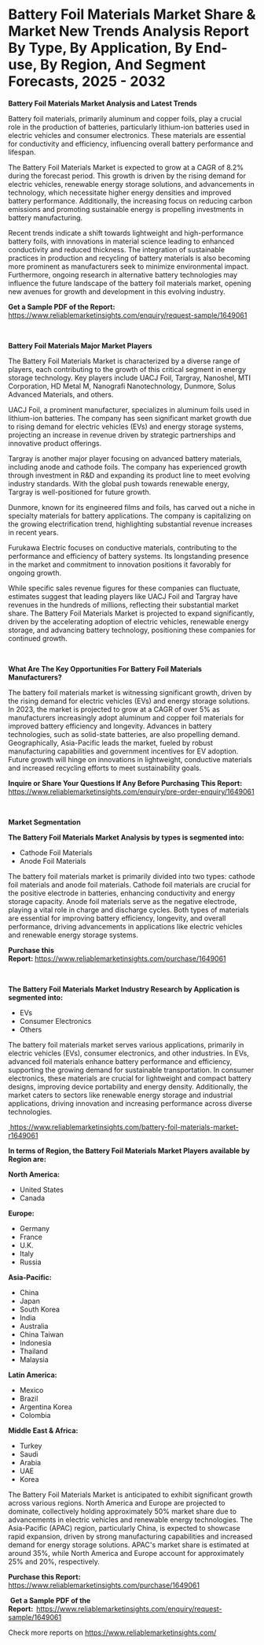 <p><h1>Battery Foil Materials Market Share & Market New Trends Analysis Report By Type, By Application, By End-use, By Region, And Segment Forecasts, 2025 - 2032</h1></p><p><strong>Battery Foil Materials Market Analysis and Latest Trends</strong></p>
<p><p>Battery foil materials, primarily aluminum and copper foils, play a crucial role in the production of batteries, particularly lithium-ion batteries used in electric vehicles and consumer electronics. These materials are essential for conductivity and efficiency, influencing overall battery performance and lifespan.</p><p>The Battery Foil Materials Market is expected to grow at a CAGR of 8.2% during the forecast period. This growth is driven by the rising demand for electric vehicles, renewable energy storage solutions, and advancements in technology, which necessitate higher energy densities and improved battery performance. Additionally, the increasing focus on reducing carbon emissions and promoting sustainable energy is propelling investments in battery manufacturing.</p><p>Recent trends indicate a shift towards lightweight and high-performance battery foils, with innovations in material science leading to enhanced conductivity and reduced thickness. The integration of sustainable practices in production and recycling of battery materials is also becoming more prominent as manufacturers seek to minimize environmental impact. Furthermore, ongoing research in alternative battery technologies may influence the future landscape of the battery foil materials market, opening new avenues for growth and development in this evolving industry.</p></p>
<p><strong>Get a Sample PDF of the Report:&nbsp;</strong> <a href="https://www.reliablemarketinsights.com/enquiry/request-sample/1649061?utm_campaign=3559&utm_medium=2&utm_source=Github&utm_content=ia&utm_term=26032025&utm_id=battery-foil-materials">https://www.reliablemarketinsights.com/enquiry/request-sample/1649061</a></p>
<p>&nbsp;</p>
<p><strong>Battery Foil Materials Major Market Players</strong></p>
<p><p>The Battery Foil Materials Market is characterized by a diverse range of players, each contributing to the growth of this critical segment in energy storage technology. Key players include UACJ Foil, Targray, Nanoshel, MTI Corporation, HD Metal M, Nanografi Nanotechnology, Dunmore, Solus Advanced Materials, and others.</p><p>UACJ Foil, a prominent manufacturer, specializes in aluminum foils used in lithium-ion batteries. The company has seen significant market growth due to rising demand for electric vehicles (EVs) and energy storage systems, projecting an increase in revenue driven by strategic partnerships and innovative product offerings.</p><p>Targray is another major player focusing on advanced battery materials, including anode and cathode foils. The company has experienced growth through investment in R&D and expanding its product line to meet evolving industry standards. With the global push towards renewable energy, Targray is well-positioned for future growth.</p><p>Dunmore, known for its engineered films and foils, has carved out a niche in specialty materials for battery applications. The company is capitalizing on the growing electrification trend, highlighting substantial revenue increases in recent years.</p><p>Furukawa Electric focuses on conductive materials, contributing to the performance and efficiency of battery systems. Its longstanding presence in the market and commitment to innovation positions it favorably for ongoing growth.</p><p>While specific sales revenue figures for these companies can fluctuate, estimates suggest that leading players like UACJ Foil and Targray have revenues in the hundreds of millions, reflecting their substantial market share. The Battery Foil Materials Market is projected to expand significantly, driven by the accelerating adoption of electric vehicles, renewable energy storage, and advancing battery technology, positioning these companies for continued growth.</p></p>
<p>&nbsp;</p>
<p><strong>What Are The Key Opportunities For Battery Foil Materials Manufacturers?</strong></p>
<p><p>The battery foil materials market is witnessing significant growth, driven by the rising demand for electric vehicles (EVs) and energy storage solutions. In 2023, the market is projected to grow at a CAGR of over 5% as manufacturers increasingly adopt aluminum and copper foil materials for improved battery efficiency and longevity. Advances in battery technologies, such as solid-state batteries, are also propelling demand. Geographically, Asia-Pacific leads the market, fueled by robust manufacturing capabilities and government incentives for EV adoption. Future growth will hinge on innovations in lightweight, conductive materials and increased recycling efforts to meet sustainability goals.</p></p>
<p><strong>Inquire or Share Your Questions If Any Before Purchasing This Report:</strong> <a href="https://www.reliablemarketinsights.com/enquiry/pre-order-enquiry/1649061?utm_campaign=3559&utm_medium=2&utm_source=Github&utm_content=ia&utm_term=26032025&utm_id=battery-foil-materials">https://www.reliablemarketinsights.com/enquiry/pre-order-enquiry/1649061</a></p>
<p>&nbsp;</p>
<p><strong>Market Segmentation</strong></p>
<p><strong>The Battery Foil Materials Market Analysis by types is segmented into:</strong></p>
<p><ul><li>Cathode Foil Materials</li><li>Anode Foil Materials</li></ul></p>
<p><p>The battery foil materials market is primarily divided into two types: cathode foil materials and anode foil materials. Cathode foil materials are crucial for the positive electrode in batteries, enhancing conductivity and energy storage capacity. Anode foil materials serve as the negative electrode, playing a vital role in charge and discharge cycles. Both types of materials are essential for improving battery efficiency, longevity, and overall performance, driving advancements in applications like electric vehicles and renewable energy storage systems.</p></p>
<p><strong>Purchase this Report:&nbsp;</strong><a href="https://www.reliablemarketinsights.com/purchase/1649061?utm_campaign=3559&utm_medium=2&utm_source=Github&utm_content=ia&utm_term=26032025&utm_id=battery-foil-materials">https://www.reliablemarketinsights.com/purchase/1649061</a></p>
<p>&nbsp;</p>
<p><strong>The Battery Foil Materials Market Industry Research by Application is segmented into:</strong></p>
<p><ul><li>EVs</li><li>Consumer Electronics</li><li>Others</li></ul></p>
<p><p>The battery foil materials market serves various applications, primarily in electric vehicles (EVs), consumer electronics, and other industries. In EVs, advanced foil materials enhance battery performance and efficiency, supporting the growing demand for sustainable transportation. In consumer electronics, these materials are crucial for lightweight and compact battery designs, improving device portability and energy density. Additionally, the market caters to sectors like renewable energy storage and industrial applications, driving innovation and increasing performance across diverse technologies.</p></p>
<p><a href="https://www.reliablemarketinsights.com/battery-foil-materials-market-r1649061?utm_campaign=3559&utm_medium=2&utm_source=Github&utm_content=ia&utm_term=26032025&utm_id=battery-foil-materials">&nbsp;https://www.reliablemarketinsights.com/battery-foil-materials-market-r1649061</a></p>
<p><strong>In terms of Region, the Battery Foil Materials Market Players available by Region are:</strong></p>
<p>
    <p> <strong> North America: </strong>
        <ul>
            <li>United States</li>
            <li>Canada</li>
        </ul>
        </p> 
    <p> <strong> Europe: </strong>
        <ul>
            <li>Germany</li>
            <li>France</li>
            <li>U.K.</li>
            <li>Italy</li>
            <li>Russia</li>
        </ul>
        </p> 
    <p> <strong> Asia-Pacific: </strong>
        <ul>
            <li>China</li>
            <li>Japan</li>
            <li>South Korea</li>
            <li>India</li>
            <li>Australia</li>
            <li>China Taiwan</li>
            <li>Indonesia</li>
            <li>Thailand</li>
            <li>Malaysia</li>
        </ul>
        </p> 
    <p> <strong> Latin America: </strong>
        <ul>
            <li>Mexico</li>
            <li>Brazil</li>
            <li>Argentina Korea</li>
            <li>Colombia</li>
        </ul>
        </p> 
    <p> <strong> Middle East & Africa: </strong>
        <ul>
            <li>Turkey</li>
            <li>Saudi</li>
            <li>Arabia</li>
            <li>UAE</li>
            <li>Korea</li>
        </ul>
    </p>
    </p>
<p><p>The Battery Foil Materials Market is anticipated to exhibit significant growth across various regions. North America and Europe are projected to dominate, collectively holding approximately 50% market share due to advancements in electric vehicles and renewable energy technologies. The Asia-Pacific (APAC) region, particularly China, is expected to showcase rapid expansion, driven by strong manufacturing capabilities and increased demand for energy storage solutions. APAC's market share is estimated at around 35%, while North America and Europe account for approximately 25% and 20%, respectively.</p></p>
<p><strong>Purchase this Report: </strong><a href="https://www.reliablemarketinsights.com/purchase/1649061?utm_campaign=3559&utm_medium=2&utm_source=Github&utm_content=ia&utm_term=26032025&utm_id=battery-foil-materials">https://www.reliablemarketinsights.com/purchase/1649061</a></p>
<p>&nbsp;<strong>Get a Sample PDF of the Report:&nbsp;&nbsp;</strong><a href="https://www.reliablemarketinsights.com/enquiry/request-sample/1649061?utm_campaign=3559&utm_medium=2&utm_source=Github&utm_content=ia&utm_term=26032025&utm_id=battery-foil-materials">https://www.reliablemarketinsights.com/enquiry/request-sample/1649061</a></p>
<p><strong></strong></p>
<p>Check more reports on <a href="https://www.reliablemarketinsights.com/?utm_campaign=3559&utm_medium=2&utm_source=Github&utm_content=ia&utm_term=26032025&utm_id=battery-foil-materials">https://www.reliablemarketinsights.com/</a></p>